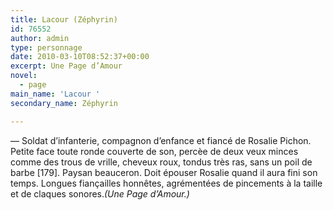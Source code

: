 ```yaml
---
title: Lacour (Zéphyrin)
id: 76552
author: admin
type: personnage
date: 2010-03-10T08:52:37+00:00
excerpt: Une Page d’Amour
novel:
  - page
main_name: 'Lacour '
secondary_name: Zéphyrin

---
```

— Soldat d&rsquo;infanterie, compagnon d&rsquo;enfance et fiancé de Rosalie Pichon. Petite face toute ronde couverte de son, percèe de deux veux minces comme des trous de vrille, cheveux roux, tondus très ras, sans un poil de barbe [179]. Paysan beauceron. Doit épouser Rosalie quand il aura fini son temps. Longues fiançailles honnêtes, agrémentées de pincements à la taille et de claques sonores._(Une Page d’Amour.)_
